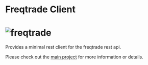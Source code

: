 # Freqtrade Client

# ![freqtrade](https://raw.githubusercontent.com/freqtrade/freqtrade/develop/docs/assets/freqtrade_poweredby.svg)

Provides a minimal rest client for the freqtrade rest api.

Please check out the [main project](https://github.com/freqtrade/freqtrade) for more information or details.
